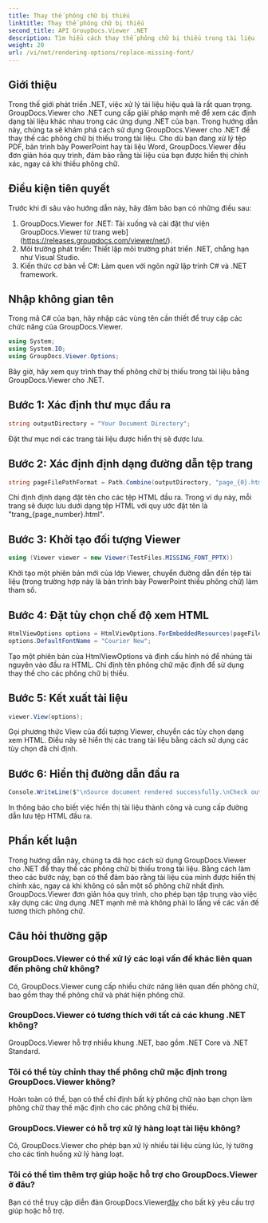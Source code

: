 ```yaml
---
title: Thay thế phông chữ bị thiếu
linktitle: Thay thế phông chữ bị thiếu
second_title: API GroupDocs.Viewer .NET
description: Tìm hiểu cách thay thế phông chữ bị thiếu trong tài liệu .NET một cách dễ dàng bằng GroupDocs.Viewer. Đảm bảo hiển thị chính xác với các bước đơn giản.
weight: 20
url: /vi/net/rendering-options/replace-missing-font/
---
```

## Giới thiệu
Trong thế giới phát triển .NET, việc xử lý tài liệu hiệu quả là rất quan trọng. GroupDocs.Viewer cho .NET cung cấp giải pháp mạnh mẽ để xem các định dạng tài liệu khác nhau trong các ứng dụng .NET của bạn. Trong hướng dẫn này, chúng ta sẽ khám phá cách sử dụng GroupDocs.Viewer cho .NET để thay thế các phông chữ bị thiếu trong tài liệu. Cho dù bạn đang xử lý tệp PDF, bản trình bày PowerPoint hay tài liệu Word, GroupDocs.Viewer đều đơn giản hóa quy trình, đảm bảo rằng tài liệu của bạn được hiển thị chính xác, ngay cả khi thiếu phông chữ.
## Điều kiện tiên quyết
Trước khi đi sâu vào hướng dẫn này, hãy đảm bảo bạn có những điều sau:
1. GroupDocs.Viewer for .NET: Tải xuống và cài đặt thư viện GroupDocs.Viewer từ trang web](https://releases.groupdocs.com/viewer/net/).
2. Môi trường phát triển: Thiết lập môi trường phát triển .NET, chẳng hạn như Visual Studio.
3. Kiến thức cơ bản về C#: Làm quen với ngôn ngữ lập trình C# và .NET framework.

## Nhập không gian tên
Trong mã C# của bạn, hãy nhập các vùng tên cần thiết để truy cập các chức năng của GroupDocs.Viewer.

```csharp
using System;
using System.IO;
using GroupDocs.Viewer.Options;
```

Bây giờ, hãy xem quy trình thay thế phông chữ bị thiếu trong tài liệu bằng GroupDocs.Viewer cho .NET.
## Bước 1: Xác định thư mục đầu ra
```csharp
string outputDirectory = "Your Document Directory";
```
Đặt thư mục nơi các trang tài liệu được hiển thị sẽ được lưu.
## Bước 2: Xác định định dạng đường dẫn tệp trang
```csharp
string pageFilePathFormat = Path.Combine(outputDirectory, "page_{0}.html");
```
Chỉ định định dạng đặt tên cho các tệp HTML đầu ra. Trong ví dụ này, mỗi trang sẽ được lưu dưới dạng tệp HTML với quy ước đặt tên là "trang_{page_number}.html".
## Bước 3: Khởi tạo đối tượng Viewer
```csharp
using (Viewer viewer = new Viewer(TestFiles.MISSING_FONT_PPTX))
```
Khởi tạo một phiên bản mới của lớp Viewer, chuyển đường dẫn đến tệp tài liệu (trong trường hợp này là bản trình bày PowerPoint thiếu phông chữ) làm tham số.
## Bước 4: Đặt tùy chọn chế độ xem HTML
```csharp
HtmlViewOptions options = HtmlViewOptions.ForEmbeddedResources(pageFilePathFormat);
options.DefaultFontName = "Courier New";
```
Tạo một phiên bản của HtmlViewOptions và định cấu hình nó để nhúng tài nguyên vào đầu ra HTML. Chỉ định tên phông chữ mặc định để sử dụng thay thế cho các phông chữ bị thiếu.
## Bước 5: Kết xuất tài liệu
```csharp
viewer.View(options);
```
Gọi phương thức View của đối tượng Viewer, chuyển các tùy chọn dạng xem HTML. Điều này sẽ hiển thị các trang tài liệu bằng cách sử dụng các tùy chọn đã chỉ định.
## Bước 6: Hiển thị đường dẫn đầu ra
```csharp
Console.WriteLine($"\nSource document rendered successfully.\nCheck output in {outputDirectory}.");
```
In thông báo cho biết việc hiển thị tài liệu thành công và cung cấp đường dẫn lưu tệp HTML đầu ra.

## Phần kết luận
Trong hướng dẫn này, chúng ta đã học cách sử dụng GroupDocs.Viewer cho .NET để thay thế các phông chữ bị thiếu trong tài liệu. Bằng cách làm theo các bước này, bạn có thể đảm bảo rằng tài liệu của mình được hiển thị chính xác, ngay cả khi không có sẵn một số phông chữ nhất định. GroupDocs.Viewer đơn giản hóa quy trình, cho phép bạn tập trung vào việc xây dựng các ứng dụng .NET mạnh mẽ mà không phải lo lắng về các vấn đề tương thích phông chữ.
## Câu hỏi thường gặp
### GroupDocs.Viewer có thể xử lý các loại vấn đề khác liên quan đến phông chữ không?
Có, GroupDocs.Viewer cung cấp nhiều chức năng liên quan đến phông chữ, bao gồm thay thế phông chữ và phát hiện phông chữ.
### GroupDocs.Viewer có tương thích với tất cả các khung .NET không?
GroupDocs.Viewer hỗ trợ nhiều khung .NET, bao gồm .NET Core và .NET Standard.
### Tôi có thể tùy chỉnh thay thế phông chữ mặc định trong GroupDocs.Viewer không?
Hoàn toàn có thể, bạn có thể chỉ định bất kỳ phông chữ nào bạn chọn làm phông chữ thay thế mặc định cho các phông chữ bị thiếu.
### GroupDocs.Viewer có hỗ trợ xử lý hàng loạt tài liệu không?
Có, GroupDocs.Viewer cho phép bạn xử lý nhiều tài liệu cùng lúc, lý tưởng cho các tình huống xử lý hàng loạt.
### Tôi có thể tìm thêm trợ giúp hoặc hỗ trợ cho GroupDocs.Viewer ở đâu?
 Bạn có thể truy cập diễn đàn GroupDocs.Viewer[đây](https://forum.groupdocs.com/c/viewer/9) cho bất kỳ yêu cầu trợ giúp hoặc hỗ trợ.
